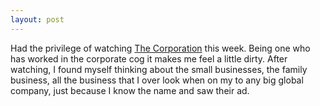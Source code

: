 ```yaml
---
layout: post
---
```

Had the privilege of watching [The Corporation](http://www.thecorporation.com/) this week. Being one who has worked in the corporate cog it makes me feel a little dirty. After watching, I found myself thinking about the small businesses, the family business, all the business that I over look when on my to any big global company, just because I know the name and saw their ad.
